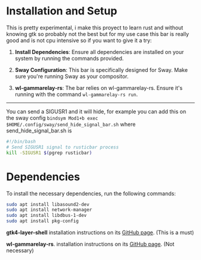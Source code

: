 # Installation and Setup

This is pretty experimental, i make this proyect to learn rust and without knowing gtk so probably not the best 
but for my use case this bar is really good and is not cpu intensive so if you want to give it a try:

1. **Install Dependencies**: Ensure all dependencies are installed on your system by running the commands provided.

2. **Sway Configuration**: This bar is specifically designed for Sway. Make sure you're running Sway as your compositor.

3. **wl-gammarelay-rs**: The bar relies on wl-gammarelay-rs. Ensure it's running with the command `wl-gammarelay-rs run`.

---

You can send a SIGUSR1 and it will hide, for example you can add this on the sway config `bindsym Mod1+b exec $HOME/.config/sway/send_hide_signal_bar.sh`
where send_hide_signal_bar.sh is 
```bash
#!/bin/bash
# Send SIGUSR1 signal to rusticbar process
kill -SIGUSR1 $(pgrep rusticbar)
```

# Dependencies

To install the necessary dependencies, run the following commands:

```bash
sudo apt install libasound2-dev
sudo apt install network-manager
sudo apt install libdbus-1-dev
sudo apt install pkg-config
```

**gtk4-layer-shell** installation instructions on its [GitHub page](https://github.com/wmww/gtk4-layer-shell). (This is a must)

**wl-gammarelay-rs**. installation instructions on its [GitHub page](https://github.com/MaxVerevkin/wl-gammarelay-rs). (Not necessary)



